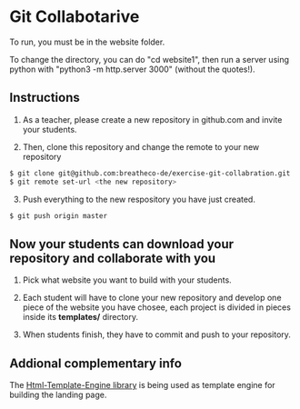 # Git Collabotarive

To run, you must be in the website folder.

To change the directory, you can do "cd website1", then run a server using python with "python3 -m http.server 3000" (without the quotes!).

## Instructions

1. As a teacher, please create a new repository in github.com and invite your students.

2. Then, clone this repository and change the remote to your new repository
```sh
$ git clone git@github.com:breatheco-de/exercise-git-collabration.git
$ git remote set-url <the new repository>
```
3. Push everything to the new respository you have just created.
```sh
$ git push origin master
```

## Now your students can download your repository and collaborate with you

1. Pick what website you want to build with your students.

2. Each student will have to clone your new repository and develop one piece of the website you have chosee, each project is divided in pieces inside its **templates/** directory.

3. When students finish, they have to commit and push to your repository.


## Addional complementary info

The [Html-Template-Engine library](https://github.com/alesanchezr/html-template-engine) is being used as template engine for building the landing page.

